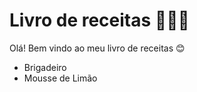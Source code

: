 # Livro de receitas 👩🏻‍🍳

Olá! Bem vindo ao meu livro de receitas 😊

 - Brigadeiro
 - Mousse de Limão 
 
